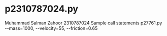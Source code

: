 # p2310787024.py
Muhammad Salman Zahoor
2310787024
Sample call statements p27761.py --mass=1000, --velocity=55, --friction=0.65

